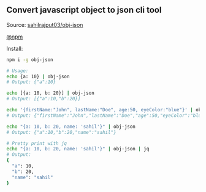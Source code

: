 ## Convert javascript object to json cli tool

Source: [sahilrajput03/obj-json](https://github.com/sahilrajput03/obj-json)

[@npm](https://www.npmjs.com/package/obj-json)

Install:

```bash
npm i -g obj-json

# Usage:
echo {a: 10} | obj-json
# Output: {"a":10}

echo [{a: 10, b: 20}] | obj-json
# Output: [{"a":10,"b":20}]

echo '{firstName:"John", lastName:"Doe", age:50, eyeColor:"blue"}' | obj-json
# Output: {"firstName":"John","lastName":"Doe","age":50,"eyeColor":"blue"}

echo "{a: 10, b: 20, name: 'sahil'}" | obj-json
# Output: {"a":10,"b":20,"name":"sahil"}

# Pretty print with jq
echo "{a: 10, b: 20, name: 'sahil'}" | obj-json | jq
# Output:
{
  "a": 10,
  "b": 20,
  "name": "sahil"
}

```
